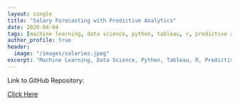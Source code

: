 ```yaml
---
layout: single
title: "Salary Forecasting with Predictive Analytics"
date: 2020-04-04
tags: [machine learning, data science, python, tableau, r, predictive analytics]
author_profile: true
header:
  image: "/images/salaries.jpeg"
excerpt: "Machine Learning, Data Science, Python, Tableau, R, Predictive Analytics"
---
```

Link to GitHub Repository:

[Click Here](https://github.com/davidsuffolk/Salary-Forecasting-Predictive-Analytics)
